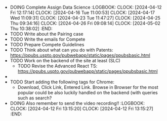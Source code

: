 - DOING Complete Assign Data Science
  :LOGBOOK:
  CLOCK: [2024-04-12 Fri 12:17:14]
  CLOCK: [2024-04-16 Tue 11:00:53]
  CLOCK: [2024-04-17 Wed 11:09:31]
  CLOCK: [2024-04-23 Tue 11:47:27]
  CLOCK: [2024-04-25 Thu 09:34:16]
  CLOCK: [2024-04-26 Fri 09:08:14]
  CLOCK: [2024-05-02 Thu 10:38:02]
  :END:
- TODO Write about the Pairing case
- TODO Write the emails for Compete
- TODO Prepare Compete Guidelines
- TODO Think about what can you do with Patents: https://ppubs.uspto.gov/pubwebapp/static/pages/ppubsbasic.html
- TODO Work on the backend of the site at least (SLC)
	- TODO Revise the Advanced React TS: https://ppubs.uspto.gov/pubwebapp/static/pages/ppubsbasic.html
-
- TODO Start adding the following tags for Chrome:
	- Download, Click Link, Entered Link. Browse in Browser for the most popular could be also luckily handled on the backend (with queries such as search?
- DOING Also remember to send the video recording!!
  :LOGBOOK:
  CLOCK: [2024-04-12 Fri 13:15:20]
  CLOCK: [2024-04-12 Fri 13:15:27]
  :END: